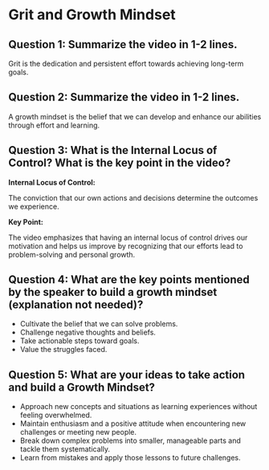 # Grit and Growth Mindset

## **Question 1: Summarize the video in 1-2 lines.**

Grit is the dedication and persistent effort towards achieving long-term goals.

## **Question 2: Summarize the video in 1-2 lines.**

A growth mindset is the belief that we can develop and enhance our abilities through effort and learning.

## **Question 3: What is the Internal Locus of Control? What is the key point in the video?**

**Internal Locus of Control:**

The conviction that our own actions and decisions determine the outcomes we experience.

**Key Point:**

The video emphasizes that having an internal locus of control drives our motivation and helps us improve by recognizing that our efforts lead to problem-solving and personal growth.

## **Question 4: What are the key points mentioned by the speaker to build a growth mindset (explanation not needed)?**

- Cultivate the belief that we can solve problems.
- Challenge negative thoughts and beliefs.
- Take actionable steps toward goals.
- Value the struggles faced.

## **Question 5: What are your ideas to take action and build a Growth Mindset?**

- Approach new concepts and situations as learning experiences without feeling overwhelmed.
- Maintain enthusiasm and a positive attitude when encountering new challenges or meeting new people.
- Break down complex problems into smaller, manageable parts and tackle them systematically.
- Learn from mistakes and apply those lessons to future challenges.
